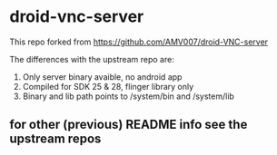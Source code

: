 # droid-vnc-server

This repo forked from https://github.com/AMV007/droid-VNC-server

The differences with the upstream repo are:

1. Only server binary avaible, no android app
2. Compiled for SDK 25 & 28, flinger library only
3. Binary and lib path points to /system/bin and /system/lib

## for other (previous) README info see the upstream repos
